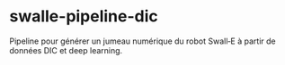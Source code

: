 # swalle-pipeline-dic
Pipeline pour générer un jumeau numérique du robot Swall‑E à partir de données DIC et deep learning.
